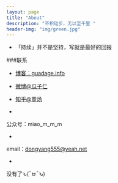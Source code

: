 ```yaml
---
layout: page
title: "About"
description: "不积硅步，无以至千里 "
header-img: "img/green.jpg"
---
```



- 「持续」并不是坚持，写就是最好的回报

###联系

- [博客：guadage.info](http://guadage.info)

- [微博@瓜子仁](http://m.weibo.cn/u/1118377535)

- [知乎@董炀](https://www.zhihu.com/people/dong-yang-47)


- 
公众号：miao_m_m_m


- 
email：<dongyang555@yeah.net>


- 
没有了ԅ(¯ㅂ¯ԅ)
